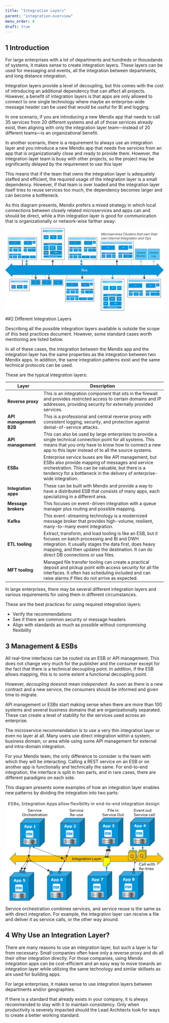 ```yaml
---
title: "Integration Layers"
parent: "integration-overview"
menu_order: 8
draft: true
---
```


## 1 Introduction

For large enterprises with a lot of departments and hundreds or thousdands of systems, it makes sense to create integration layers. These layers can be used for messaging and events, all the integration between departments, and long distance integration.

Integration layers provide a level of decoupling, but this comes with the cost of introducing an additional dependency that can affect all projects. However, a benefit of integration layers is that apps are only allowed to connect to one single technology where maybe an enterprise-wide message header can be used that would be useful for BI and logging.

In one scenario, if you are introducing a new Mendix app that needs to call 35 services from 20 different systems and all of those services already exist, then aligning with only the integration layer team—instead of 20 different teams—is an organizational benefit.

In another scenario, there is a requirement to always use an integration layer and you introduce a new Mendix app that needs five services from an app that is organizationally close and ready to provide them. However, the integration layer team is busy with other projects, so the project may be significantly delayed by the requirement to use this layer

This means that if the team that owns the integration layer is adequately staffed and efficient, the required usage of the integration layer is a small dependency. However, if that team is over loaded and the integration layer itself tries to reuse services too much, the dependency becomes larger and can become a bottleneck.

As this diagram presents, Mendix prefers a mixed strategy in which local connections between closely related microservices and apps can and should be direct, while a thin integration layer is good for communication that is organizationally or network-wise farther away:

![](attachments/integration-layers/il-intro.png)

##2 Different Integration Layers

Describing all the possible integration layers available is outside the scope of this best practices document. However, some standard cases worth mentioning are listed below.

In all of these cases, the integration between the Mendix app and the integration layer has the same properties as the integration between two Mendix apps. In addition, the same integration patterns exist and the same technical protocols can be used.

These are the typical integration layers:

| Layer | Description |
| --- | --- |
| **Reverse proxy** | This is an integration component that sits in the firewall and provides restricted access to certain domains and IP addresses, providing security for externally provided services. |
| **API management B2B** | This is a professional and central reverse proxy with consistent logging, security, and protection against denial-of-service attacks. |
| **API management** |  This can also be used by large enterprises to provide a single technical connection point for all systems. This means that you only have to know how to connect a new app to this layer instead of to all the source systems. |
| **ESBs** |  Enterprise service buses are like API management, but ESBs also provide mapping of messages and service orchestration. This can be valuable, but there is a tendency for a bottleneck in the delivery of enterprise-wide integration. |
| **Integration apps** | These can be built with Mendix and provide a way to have a distributed ESB that consists of many apps, each specializing in a different area. |
| **Message brokers** | This focuses on event-driven integration with a queue manager plus routing and possible mapping. |
| **Kafka** | This event-streaming technology is a modernized message broker that provides high-volume, resilient, many-to-many event integration. |
| **ETL tooling** | Extract, transform, and load tooling is like an ESB, but it focuses on batch processing and BI and DWH integration. It usually stages the data first, does heavy mapping, and then updates the destination. It can do direct DB connections or use files. |
| **MFT tooling** | Managed file transfer tooling can create a practical deposit and pickup point with access security for all file interfaces. It often has scheduling included and can raise alarms if files do not arrive as expected. |

In large enterprises, there may be several different integration layers and various requirements for using them in different circumstances.

These are the best practices for using required integration layers:

* Verify the recommendations
* See if there are common security or message headers
* Align with standards as much as possible without compromising flexibility

## 3 Management & ESBs

All real-time interfaces can be routed via an ESB or API management. This does not change very much for the publisher and the consumer except for the fact that there is a technical decoupling point. In addition, if the ESB allows mapping, this is to some extent a functional decoupling point.

However, *decoupling* doesnot mean *independent*. As soon as there is a new contract and a new service, the consumers should be informed and given time to migrate.

API management or ESBs start making sense when there are more than 100 systems and several business domains that are organizationally separated. These can create a level of stability for the services used across an enterprise.

The microservice recommendation is to use a very thin integration layer or even no layer at all. Many users use direct integration within a system, business domain, or area while using some API management for external and intra-domain integration.

For your Mendix team, the only difference to consider is the team with which they will be interacting. Calling a REST service on an ESB or on another app is functionally and technically the same. For end-to-end integration, the interface is split in two parts, and in rare cases, there are different paradigms on each side.

This diagram presents some examples of how an integration layer enables new patterns by dividing the integration into two parts:

![](attachments/integration-layers/management.png)

Service orchestration combines services, and service reuse is the same as with direct integration. For example, the integration layer can receive a file and deliver it as service calls, or the other way around.

## 4 Why Use an Integration Layer?

There are many reasons to use an integration layer, but such a layer is far from necessary. Small companies often have only a reverse proxy and do all their other integration directly. For those companies, using Mendix integration apps can be cost-efficient and an easy way to move towards an integration layer while utilizing the same technology and similar skillsets as are used for building apps.

For large enterprises, it makes sense to use integration layers between departments and/or geographies.

If there is a standard that already exists in your company, it is always recommended to stay with it to maintain consistency. Only when productivity is severely impacted should the Lead Architects look for ways to create a better working standard.
